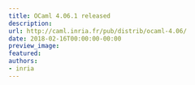 ```yaml
---
title: OCaml 4.06.1 released
description:
url: http://caml.inria.fr/pub/distrib/ocaml-4.06/
date: 2018-02-16T00:00:00-00:00
preview_image:
featured:
authors:
- inria
---
```



